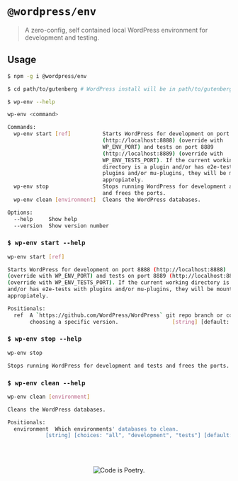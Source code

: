 # `@wordpress/env`

> A zero-config, self contained local WordPress environment for development and testing.

## Usage

```sh
$ npm -g i @wordpress/env

$ cd path/to/gutenberg # WordPress install will be in path/to/gutenberg-wordpress.

$ wp-env --help

wp-env <command>

Commands:
  wp-env start [ref]          Starts WordPress for development on port 8888
                              (​http://localhost:8888​) (override with
                              WP_ENV_PORT) and tests on port 8889
                              (​http://localhost:8889​) (override with
                              WP_ENV_TESTS_PORT). If the current working
                              directory is a plugin and/or has e2e-tests with
                              plugins and/or mu-plugins, they will be mounted
                              appropiately.
  wp-env stop                 Stops running WordPress for development and tests
                              and frees the ports.
  wp-env clean [environment]  Cleans the WordPress databases.

Options:
  --help     Show help                                                 [boolean]
  --version  Show version number                                       [boolean]
```

### `$ wp-env start --help`

```sh
wp-env start [ref]

Starts WordPress for development on port 8888 (​http://localhost:8888​)
(override with WP_ENV_PORT) and tests on port 8889 (​http://localhost:8889​)
(override with WP_ENV_TESTS_PORT). If the current working directory is a plugin
and/or has e2e-tests with plugins and/or mu-plugins, they will be mounted
appropiately.

Positionals:
  ref  A `https://github.com/WordPress/WordPress` git repo branch or commit for
       choosing a specific version.                 [string] [default: "master"]
```

### `$ wp-env stop --help`

```sh
wp-env stop

Stops running WordPress for development and tests and frees the ports.
```

### `$ wp-env clean --help`

```sh
wp-env clean [environment]

Cleans the WordPress databases.

Positionals:
  environment  Which environments' databases to clean.
            [string] [choices: "all", "development", "tests"] [default: "tests"]
```

<br/><br/><p align="center"><img src="https://s.w.org/style/images/codeispoetry.png?1" alt="Code is Poetry." /></p>
